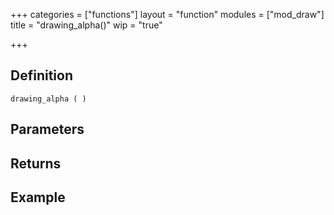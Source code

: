+++
categories = ["functions"]
layout = "function"
modules = ["mod_draw"]
title = "drawing_alpha()"
wip = "true"

+++

## Definition

    drawing_alpha ( )

## Parameters

## Returns

## Example

```
```

